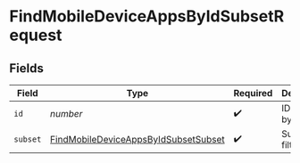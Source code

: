 # FindMobileDeviceAppsByIdSubsetRequest


## Fields

| Field                                                                                                   | Type                                                                                                    | Required                                                                                                | Description                                                                                             |
| ------------------------------------------------------------------------------------------------------- | ------------------------------------------------------------------------------------------------------- | ------------------------------------------------------------------------------------------------------- | ------------------------------------------------------------------------------------------------------- |
| `id`                                                                                                    | *number*                                                                                                | :heavy_check_mark:                                                                                      | ID to filter by                                                                                         |
| `subset`                                                                                                | [FindMobileDeviceAppsByIdSubsetSubset](../../models/operations/findmobiledeviceappsbyidsubsetsubset.md) | :heavy_check_mark:                                                                                      | Subset to filter by                                                                                     |